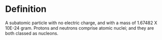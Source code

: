 # Definition

A subatomic particle with no electric charge, and with a mass of 1.67482
X 10E-24 gram. Protons and neutrons comprise atomic nuclei; and they are
both classed as nucleons.
